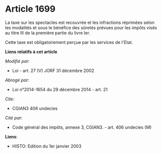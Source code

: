 # Article 1699

La taxe sur les spectacles est recouvrée et les infractions réprimées selon les modalités et sous le bénéfice des sûretés
prévues pour les impôts visés au titre III de la première partie du livre Ier.

Cette taxe est obligatoirement perçue par les services de l'Etat.

**Liens relatifs à cet article**

_Modifié par_:

  - Loi - art. 27 (V) JORF 31 décembre 2002

_Abrogé par_:

  - Loi n°2014-1654 du 29 décembre 2014 - art. 21

_Cite_:

  - CGIAN3 406 undecies

_Cité par_:

  - Code général des impôts, annexe 3, CGIAN3. - art. 406 undecies (M)

**Liens**:

  - HISTO: Edition du 1er janvier 2003
